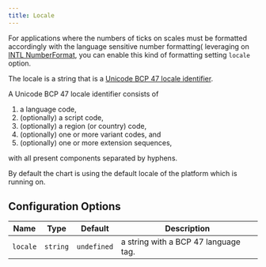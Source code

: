 ```yaml
---
title: Locale
---
```


For applications where the numbers of ticks on scales must be formatted accordingly with the language sensitive number formatting( leveraging on [INTL NumberFormat](https://developer.mozilla.org/en-US/docs/Web/JavaScript/Reference/Global_Objects/Intl/NumberFormat), you can enable this kind of formatting setting `locale` option.

The locale is a string that is a [Unicode BCP 47 locale identifier](https://www.unicode.org/reports/tr35/tr35.html#BCP_47_Conformance).

A Unicode BCP 47 locale identifier consists of

  1. a language code,
  2. (optionally) a script code,
  3. (optionally) a region (or country) code,
  4. (optionally) one or more variant codes, and
  5. (optionally) one or more extension sequences,

with all present components separated by hyphens. 

By default the chart is using the default locale of the platform which is running on.

## Configuration Options

| Name | Type | Default | Description
| ---- | ---- | ------- | -----------
| `locale` | `string` | `undefined` | a string with a BCP 47 language tag.

